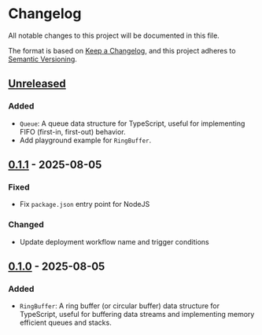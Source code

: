 # Changelog

All notable changes to this project will be documented in this file.

The format is based on [Keep a Changelog](https://keepachangelog.com/en/1.1.0/),
and this project adheres to [Semantic Versioning](https://semver.org/spec/v2.0.0.html).

## [Unreleased]

### Added

- `Queue`: A queue data structure for TypeScript, useful for implementing FIFO (first-in, first-out) behavior.
- Add playground example for `RingBuffer`.

## [0.1.1] - 2025-08-05

### Fixed

- Fix `package.json` entry point for NodeJS

### Changed

- Update deployment workflow name and trigger conditions

## [0.1.0] - 2025-08-05

### Added

- `RingBuffer`: A ring buffer (or circular buffer) data structure for TypeScript, useful for buffering data streams and implementing memory efficient queues and stacks.

[Unreleased]: https://github.com/zhelvis/structure-ts/compare/v0.1.1...HEAD
[0.1.1]: https://github.com/zhelvis/structure-ts/compare/v0.1.0...v0.1.1
[0.1.0]: https://github.com/zhelvis/structure-ts/releases/tag/v0.1.0
